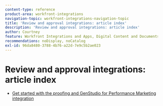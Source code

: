 ```yaml
---
content-type: reference
product-area: workfront-integrations
navigation-topic: workfront-integrations-navigation-topic
title: 'Review and approval integrations: article index'
description: 'Review and approval integrations: article index'
author: Courtney
feature: Workfront Integrations and Apps, Digital Content and Documents
recommendations: noDisplay, noCatalog
exl-id: 96da8480-3788-4b76-a22d-7e9c5b2ae023
---
```

# Review and approval integrations: article index

* [Get started with the proofing and GenStudio for Performance Marketing integration](/help/quicksilver/workfront-integrations-and-apps/review-and-approval-integrations/wf-proof-and-genstudio.md)
<!--* [Get started with the proofing and Creative Cloud Express](/help/quicksilver/workfront-integrations-and-apps/review-and-approval-integrations/wf-proof-and-express.md)-->
